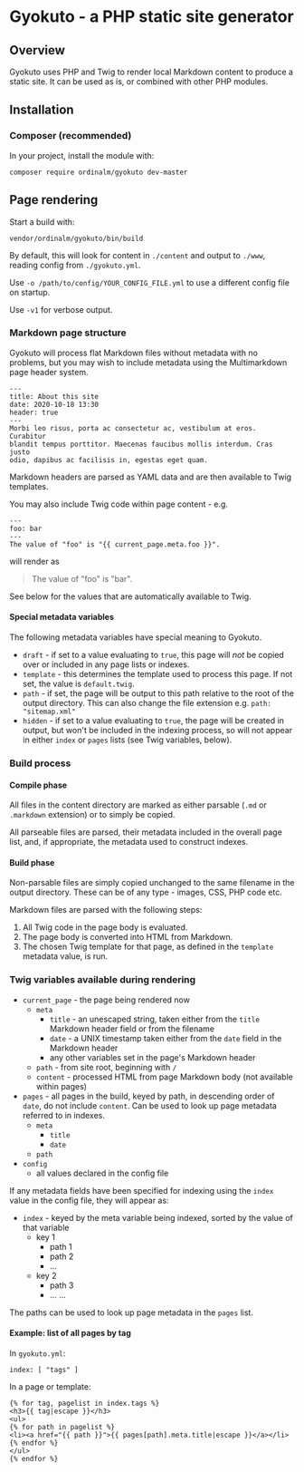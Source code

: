 # Gyokuto - a PHP static site generator

## Overview

Gyokuto uses PHP and Twig to render local Markdown content to produce a static site. It can be used as is, or combined with other PHP modules.

## Installation

### Composer (recommended)

In your project, install the module with:
```
composer require ordinalm/gyokuto dev-master
```

## Page rendering

Start a build with:

```
vendor/ordinalm/gyokuto/bin/build
```

By default, this will look for content in `./content` and output to `./www`, reading config from `./gyokuto.yml`.

Use `-o /path/to/config/YOUR_CONFIG_FILE.yml` to use a different config file on startup.

Use `-v1` for verbose output.


### Markdown page structure

Gyokuto will process flat Markdown files without metadata with no problems, but you may wish to include metadata using the Multimarkdown page header system.

```
---
title: About this site
date: 2020-10-18 13:30
header: true
---
Morbi leo risus, porta ac consectetur ac, vestibulum at eros. Curabitur
blandit tempus porttitor. Maecenas faucibus mollis interdum. Cras justo
odio, dapibus ac facilisis in, egestas eget quam.
```

Markdown headers are parsed as YAML data and are then available to Twig templates.

You may also include Twig code within page content - e.g.

```
---
foo: bar
---
The value of "foo" is "{{ current_page.meta.foo }}".
```

will render as

> The value of "foo" is "bar".

See below for the values that are automatically available to Twig.

#### Special metadata variables

The following metadata variables have special meaning to Gyokuto.

- `draft` - if set to a value evaluating to `true`, this page will _not_ be copied over or included in any page lists or indexes.
- `template` - this determines the template used to process this page. If not set, the value is `default.twig`.
- `path` - if set, the page will be output to this path relative to the root of the output directory. This can also change the file extension e.g. `path: "sitemap.xml"`
- `hidden` - if set to a value evaluating to `true`, the page will be created in output, but won't be included in the indexing process, so will not appear in either `index` or `pages` lists (see Twig variables, below).

### Build process

#### Compile phase

All files in the content directory are marked as either parsable (`.md` or `.markdown` extension) or to simply be copied.

All parseable files are parsed, their metadata included in the overall page list, and, if appropriate, the metadata used to construct indexes.

#### Build phase

Non-parsable files are simply copied unchanged to the same filename in the output directory. These can be of any type - images, CSS, PHP code etc.

Markdown files are parsed with the following steps:

1. All Twig code in the page body is evaluated.
2. The page body is converted into HTML from Markdown.
3. The chosen Twig template for that page, as defined in the `template` metadata value, is run.

### Twig variables available during rendering

- `current_page` - the page being rendered now
    - `meta`
        - `title` - an unescaped string, taken either from the `title` Markdown header field or from the filename
        - `date` - a UNIX timestamp taken either from the `date` field in the Markdown header
        - any other variables set in the page's Markdown header
    - `path` - from site root, beginning with `/`
    - `content` - processed HTML from page Markdown body (not available within pages)
- `pages` - all pages in the build, keyed by path, in descending order of `date`, do not include `content`. Can be used to look up page metadata referred to in indexes.
    - `meta`
        - `title`
        - `date`
    - `path`
- `config`
    - all values declared in the config file

If any metadata fields have been specified for indexing using the `index` value in the config file, they will appear as:

- `index` - keyed by the meta variable being indexed, sorted by the value of that variable
    - key 1
        - path 1
        - path 2
        - ...
    - key 2
        - path 3
        - ...
    ...

The paths can be used to look up page metadata in the `pages` list.

#### Example: list of all pages by tag

In `gyokuto.yml`:
```
index: [ "tags" ]
```

In a page or template:
```
{% for tag, pagelist in index.tags %}
<h3>{{ tag|escape }}</h3>
<ul>
{% for path in pagelist %}
<li><a href="{{ path }}">{{ pages[path].meta.title|escape }}</a></li>
{% endfor %}
</ul>
{% endfor %}
```
